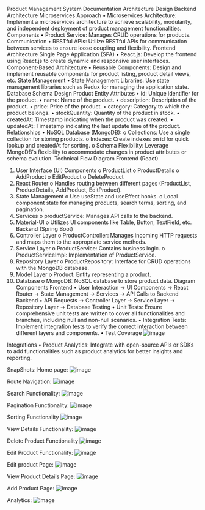 Product Management System Documentation
Architecture Design
Backend Architecture
Microservices Approach
•	Microservices Architecture: Implement a microservices architecture to achieve scalability, modularity, and independent deployment of product management functionalities.
Components
•	Product Service: Manages CRUD operations for products.
Communication
•	RESTful APIs: Utilize RESTful APIs for communication between services to ensure loose coupling and flexibility.
Frontend Architecture
Single Page Application (SPA)
•	React.js: Develop the frontend using React.js to create dynamic and responsive user interfaces.
Component-Based Architecture
•	Reusable Components: Design and implement reusable components for product listing, product detail views, etc.
State Management
•	State Management Libraries: Use state management libraries such as Redux for managing the application state.
Database Schema Design
Product Entity
Attributes
•	id: Unique identifier for the product.
•	name: Name of the product.
•	description: Description of the product.
•	price: Price of the product.
•	category: Category to which the product belongs.
•	stockQuantity: Quantity of the product in stock.
•	createdAt: Timestamp indicating when the product was created.
•	updatedAt: Timestamp indicating the last update time of the product.
Relationships
•	NoSQL Database (MongoDB):
o	Collections: Use a single collection for storing products.
o	Indexes: Create indexes on id for quick lookup and createdAt for sorting.
o	Schema Flexibility: Leverage MongoDB's flexibility to accommodate changes in product attributes or schema evolution.
Technical Flow Diagram
Frontend (React)
1.	User Interface (UI) Components
o	ProductList
o	ProductDetails
o	AddProduct
o	EditProduct
o	DeleteProduct
2.	React Router
o	Handles routing between different pages (ProductList, ProductDetails, AddProduct, EditProduct).
3.	State Management
o	Use useState and useEffect hooks.
o	Local component state for managing products, search terms, sorting, and pagination.
4.	Services
o	productService: Manages API calls to the backend.
5.	Material-UI
o	Utilizes UI components like Table, Button, TextField, etc.
Backend (Spring Boot)
1.	Controller Layer
o	ProductController: Manages incoming HTTP requests and maps them to the appropriate service methods.
2.	Service Layer
o	ProductService: Contains business logic.
o	ProductServiceImpl: Implementation of ProductService.
3.	Repository Layer
o	ProductRepository: Interface for CRUD operations with the MongoDB database.
4.	Model Layer
o	Product: Entity representing a product.
5.	Database
o	MongoDB: NoSQL database to store product data.
Diagram Components
Frontend
•	User Interaction -> UI Components -> React Router -> State Management -> Services -> API Calls to Backend
Backend
•	API Requests -> Controller Layer -> Service Layer -> Repository Layer -> Database
Testing
•	Unit Tests: Ensure comprehensive unit tests are written to cover all functionalities and branches, including null and non-null scenarios.
•	Integration Tests: Implement integration tests to verify the correct interaction between different layers and components.
•	Test Coverage
![image](https://github.com/parasjain1996/product-management-ui/assets/22324297/8263519a-7f3b-4312-b3d0-e80bfb1acbff)

 
Integrations
•	Product Analytics: Integrate with open-source APIs or SDKs to add functionalities such as product analytics for better insights and reporting.

SnapShots:
Home page:
![image](https://github.com/parasjain1996/product-management-ui/assets/22324297/40639897-91c8-471b-b7c9-57e5587ce9fa)

Route Navigation:
![image](https://github.com/parasjain1996/product-management-ui/assets/22324297/9a5f0027-a8d5-48ad-95b7-d00770691358)

Search Functionality:
![image](https://github.com/parasjain1996/product-management-ui/assets/22324297/bec8edc9-3cbb-4369-831d-07618a0ed8f0)

Pagination Functionality:
![image](https://github.com/parasjain1996/product-management-ui/assets/22324297/e80f9f55-f864-4b43-b716-80ab463da0db)

Sorting Functionality
![image](https://github.com/parasjain1996/product-management-ui/assets/22324297/97072cd6-83af-4e87-985b-13b85aaefbfe)

View Details Functionality:
![image](https://github.com/parasjain1996/product-management-ui/assets/22324297/24cdd1e6-3aaf-4d33-9ef4-f0b05905b448)

Delete Product Functionality
![image](https://github.com/parasjain1996/product-management-ui/assets/22324297/236ef8ad-c681-4f4d-9620-2ac7c795981f)

Edit Product Functionality:
![image](https://github.com/parasjain1996/product-management-ui/assets/22324297/5edfb3e0-d56c-4a17-a9e1-713ab9798c5c)

Edit product Page:
![image](https://github.com/parasjain1996/product-management-ui/assets/22324297/2e4aee02-370e-4503-a123-5f310af70f89)

View Product Details Page:
![image](https://github.com/parasjain1996/product-management-ui/assets/22324297/3e1c507d-4d1d-4d68-aa8b-00a3893d5d11)

Add Product Page:
![image](https://github.com/parasjain1996/product-management-ui/assets/22324297/5523e36f-117a-4a8f-b8c0-4a07aafea631)

Analytics:
![image](https://github.com/parasjain1996/product-management-ui/assets/22324297/6fe3fed2-992b-45e0-8a62-3691196c358a)




